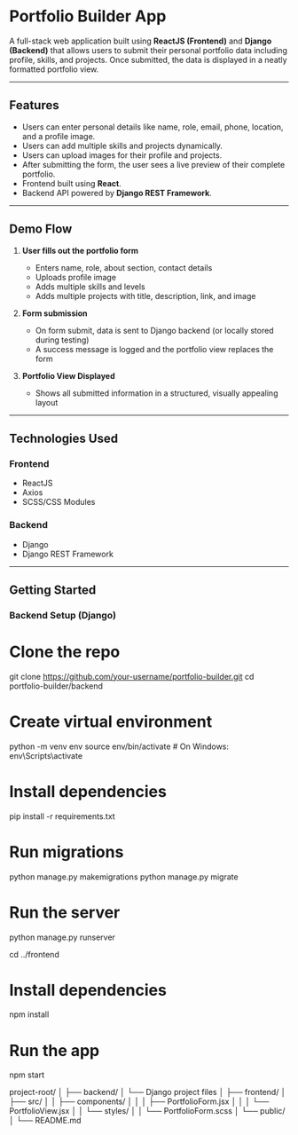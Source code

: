 # Portfolio Builder App

A full-stack web application built using **ReactJS (Frontend)** and **Django (Backend)** that allows users to submit their personal portfolio data including profile, skills, and projects. Once submitted, the data is displayed in a neatly formatted portfolio view.

---

## Features

- Users can enter personal details like name, role, email, phone, location, and a profile image.
- Users can add multiple skills and projects dynamically.
- Users can upload images for their profile and projects.
- After submitting the form, the user sees a live preview of their complete portfolio.
- Frontend built using **React**.
- Backend API powered by **Django REST Framework**.

---

## Demo Flow

1. **User fills out the portfolio form**  
   - Enters name, role, about section, contact details  
   - Uploads profile image  
   - Adds multiple skills and levels  
   - Adds multiple projects with title, description, link, and image

2. **Form submission**  
   - On form submit, data is sent to Django backend (or locally stored during testing)  
   - A success message is logged and the portfolio view replaces the form

3. **Portfolio View Displayed**  
   - Shows all submitted information in a structured, visually appealing layout

---

## Technologies Used

### Frontend
- ReactJS
- Axios
- SCSS/CSS Modules

### Backend
- Django
- Django REST Framework

---

## Getting Started

### Backend Setup (Django)


# Clone the repo
git clone https://github.com/your-username/portfolio-builder.git
cd portfolio-builder/backend

# Create virtual environment
python -m venv env
source env/bin/activate  # On Windows: env\Scripts\activate

# Install dependencies
pip install -r requirements.txt

# Run migrations
python manage.py makemigrations
python manage.py migrate

# Run the server
python manage.py runserver



cd ../frontend

# Install dependencies
npm install

# Run the app
npm start


project-root/
│
├── backend/
│   └── Django project files
│
├── frontend/
│   ├── src/
│   │   ├── components/
│   │   │   ├── PortfolioForm.jsx
│   │   │   └── PortfolioView.jsx
│   │   └── styles/
│   │       └── PortfolioForm.scss
│   └── public/
│
└── README.md
